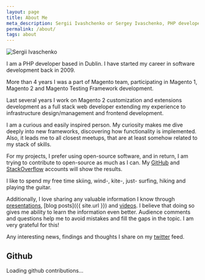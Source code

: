 ```yaml
---
layout: page
title: About Me
meta_description: Sergii Ivashchenko or Sergey Ivaschenko, PHP developer, Magento enthusiast.
permalink: /about/
tags: about
---
```

<img src="//gravatar.com/avatar/24b43157e5a79a15db64f3c1b2b1b988?s=180" alt="Sergii Ivaschenko" class="about-ava"/>

I am a PHP developer based in Dublin. I have started my career in software development back in 2009.

More than 4 years I was a part of Magento team, participating in Magento 1, Magento 2 and Magento Testing Framework development. 

Last several years I work on Magento 2 customization and extensions development as a full stack web developer extending my experience to infrastructure design/management and frontend development.

I am a curious and easily inspired person. My curiosity makes me dive deeply into new frameworks, discovering how functionality is implemented. Also, it leads me to all closest meetups, that are at least somehow related to my stack of skills.

For my projects, I prefer using open-source software, and in return, I am trying to contribute to open-source as much as I can. My [GitHub](//stackoverflow.com/users/1518080/sergey-ivashchenko) and [StackOverflow](//github.com/sivaschenko) accounts will show the results.

I like to spend my free time skiing, wind-, kite-, just- surfing, hiking and playing the guitar.

Additionally, I love sharing any valuable information I know through [presentations](//www.slideshare.net/SergeyIvaschenko/), [blog posts]({{ site.url }}) and [videos](//www.youtube.com/channel/UCyMy7eoz8P-SjLx0QTtioZQ). I believe that doing so gives me ability to learn the information even better. Audience comments and questions help me to avoid mistakes and fill the gaps in the topic. I am very grateful for this!

Any interesting news, findings and thoughts I share on my [twitter](//twitter.com/sergeivaschenko) feed.

## Github

<div id="github-graph" class="github-graph">
Loading github contributions...
</di>
<script type="text/javascript" src="//cdn.rawgit.com/IonicaBizau/github-calendar/gh-pages/dist/github-calendar.min.js"></script>
<script>
new GitHubCalendar("#github-graph", "sivaschenko");
</script>